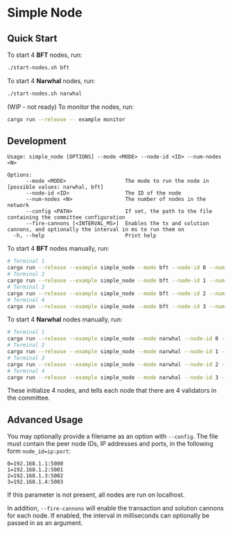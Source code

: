 # Simple Node

## Quick Start

To start 4 **BFT** nodes, run:
```bash
./start-nodes.sh bft
```

To start 4 **Narwhal** nodes, run:
```bash
./start-nodes.sh narwhal
```

(WIP - not ready) To monitor the nodes, run:
```bash
cargo run --release -- example monitor
```

## Development

```
Usage: simple_node [OPTIONS] --mode <MODE> --node-id <ID> --num-nodes <N>

Options:
      --mode <MODE>                   The mode to run the node in [possible values: narwhal, bft]
      --node-id <ID>                  The ID of the node
      --num-nodes <N>                 The number of nodes in the network
      --config <PATH>                 If set, the path to the file containing the committee configuration
      --fire-cannons [<INTERVAL_MS>]  Enables the tx and solution cannons, and optionally the interval in ms to run them on
  -h, --help                          Print help
```

To start 4 **BFT** nodes manually, run:
```bash
# Terminal 1
cargo run --release --example simple_node --mode bft --node-id 0 --num-nodes 4 --fire-cannons
# Terminal 2
cargo run --release --example simple_node --mode bft --node-id 1 --num-nodes 4 --fire-cannons
# Terminal 3
cargo run --release --example simple_node --mode bft --node-id 2 --num-nodes 4 --fire-cannons
# Terminal 4
cargo run --release --example simple_node --mode bft --node-id 3 --num-nodes 4 --fire-cannons
```

To start 4 **Narwhal** nodes manually, run:
```bash
# Terminal 1
cargo run --release --example simple_node --mode narwhal --node-id 0 --num-nodes 4 --fire-cannons
# Terminal 2
cargo run --release --example simple_node --mode narwhal --node-id 1 --num-nodes 4 --fire-cannons
# Terminal 3
cargo run --release --example simple_node --mode narwhal --node-id 2 --num-nodes 4 --fire-cannons
# Terminal 4
cargo run --release --example simple_node --mode narwhal --node-id 3 --num-nodes 4 --fire-cannons
```

These initialize 4 nodes, and tells each node that there are 4 validators in the committee.

## Advanced Usage

You may optionally provide a filename as an option with `--config`.
The file must contain the peer node IDs, IP addresses and ports, in the following form `node_id=ip:port`:
```
0=192.168.1.1:5000
1=192.168.1.2:5001
2=192.168.1.3:5002
3=192.168.1.4:5003
```

If this parameter is not present, all nodes are run on localhost.

In addition, `--fire-cannons` will enable the transaction and solution cannons for each node.
If enabled, the interval in milliseconds can optionally be passed in as an argument.


